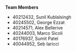 
**Team Members**
- 40212432, Sunil Kublalsingh
- 40245502, George Ezzat
- 40214571, Alex Bellerive 
- 40244003, Marco Sicoli
- 40176937, Sumit Patel
- 40044952, Seb Iaricci
